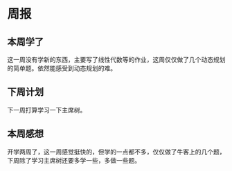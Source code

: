 # **周报**
## **本周学了**
这一周没有学新的东西，主要写了线性代数等的作业，这周仅仅做了几个动态规划的简单题。依然能感受到动态规划的难。
## **下周计划**
下一周打算学习一下主席树。
## **本周感想**
开学两周了，这一周感觉挺快的，但学的一点都不多，仅仅做了牛客上的几个题，下周除了学习主席树还要多学一些，多做一些题。
